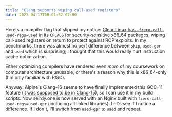 ```yaml
---
title: "Clang supports wiping call-used registers"
date: 2023-04-17T00:01:52-07:00
---
```

Here's a compiler flag that slipped my notice: [Clear Linux has `-fzero-call-used-regs=used` in its `CFLAGS`](https://github.com/clearlinux/autospec/blob/46c9d3a49c51235efef62280deb9136f2ee9b203/autospec/specfiles.py#L542) for security-sensitive x86_64 packages, wiping call-used registers on return to protect against ROP exploits. In my benchmarks, there was almost no perf difference between `skip`, `used-gpr` and `used` which is surprising; I thought that this would really hurt instruction cache optimization.

Either optimizing compilers have rendered even *more* of my coursework on computer architecture unusable, or there's a reason why this is x86_64-only (I'm only familiar with RISC).

Anyway: Alpine's Clang-16 seems to have finally implemented this GCC-11 feature ([it was supposed to be in Clang-15](https://releases.llvm.org/15.0.0/tools/clang/docs/ReleaseNotes.html#major-new-features)), so I can use it in my build scripts. Now seirdy.one is now served with an Nginx built with `fzero-call-used-regs=used-gpr` (including all linked libraries). Let's see if I notice a difference. If I don't, I'll switch from `used-gpr` to `used` and repeat.
